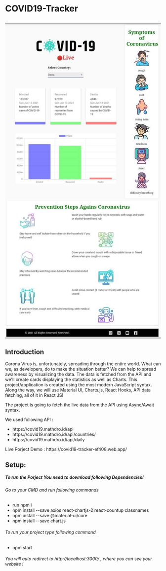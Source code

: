 # COVID19-Tracker

<h2></h2>
<center><a href="/"> <img src="https://github.com/PatelNeet/covid19-tracker/blob/main/src/images/websiteview.jpg"> </a></center>


<h2> Introduction </h2>
<p>
Corona Virus is, unfortunately, spreading through the entire world. What can we, as developers, do to make the situation better? We can help to spread awareness by visualizing the data. The data is fetched from the API and we'll create cards displaying the statistics as well as Charts. This project/application is created using the most modern JavaScript syntax. Along the way, we will use Material UI, Charts.js, React Hooks, API data fetching, all of it in React JS!

The project is going to fetch the live data from the API using Async/Await syntax. 
<p>We used following API : </p>
<ul>
  <li>https://covid19.mathdro.id/api</li>
  <li>https://covid19.mathdro.id/api/countries/</li>
  <li>https://covid19.mathdro.id/api/daily</li>
 </ul>
</p>

<p>Live Porject Demo : https://covid19-tracker-ef408.web.app/ </p>

 

<h2>Setup:</h2>

<h5>To run the Porject You need to download following Dependencies!</h5>

<h6>Go to your CMD and run following commands</h6>
<ul>
  <li>run npm i </li>
  <li>npm install --save axios react-chartjs-2 react-countup classnames</li>
  <li>npm install --save @material-ui/core</li>
  <li>npm install --save chart.js</li>
</ul>

<h6>To run your project type following command</h6>
<ul>
  <li>npm start</li>
</ul>

<h6>You will auto redirect to http://localhost:3000/ , where you can see your website !</h6>


